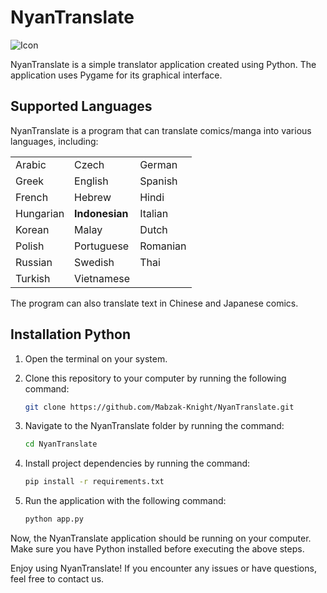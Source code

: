 # NyanTranslate
![Icon](https://github.com/Mabzak-Knight/NyanTranslate/assets/56875726/b003fabd-da1d-4786-a8b0-83b33572b0c4)

NyanTranslate is a simple translator application created using Python. The application uses Pygame for its graphical interface.

## Supported Languages
NyanTranslate is a program that can translate comics/manga into various languages, including:

|       |     |   |
| -------------- | ------------ | ---------- |
| Arabic          | Czech        | German     |
| Greek          | English      | Spanish    |
| French         | Hebrew       | Hindi      |
| Hungarian      | **Indonesian** | Italian   |
| Korean         | Malay        | Dutch      |
| Polish         | Portuguese   | Romanian   |
| Russian        | Swedish      | Thai       |
| Turkish        | Vietnamese   |

The program can also translate text in Chinese and Japanese comics.

## Installation Python

1. Open the terminal on your system.

2. Clone this repository to your computer by running the following command:

    ```bash
    git clone https://github.com/Mabzak-Knight/NyanTranslate.git
    ```

3. Navigate to the NyanTranslate folder by running the command:

    ```bash
    cd NyanTranslate
    ```

4. Install project dependencies by running the command:

    ```bash
    pip install -r requirements.txt
    ```

5. Run the application with the following command:

    ```bash
    python app.py
    ```

Now, the NyanTranslate application should be running on your computer. Make sure you have Python installed before executing the above steps.

Enjoy using NyanTranslate! If you encounter any issues or have questions, feel free to contact us.

